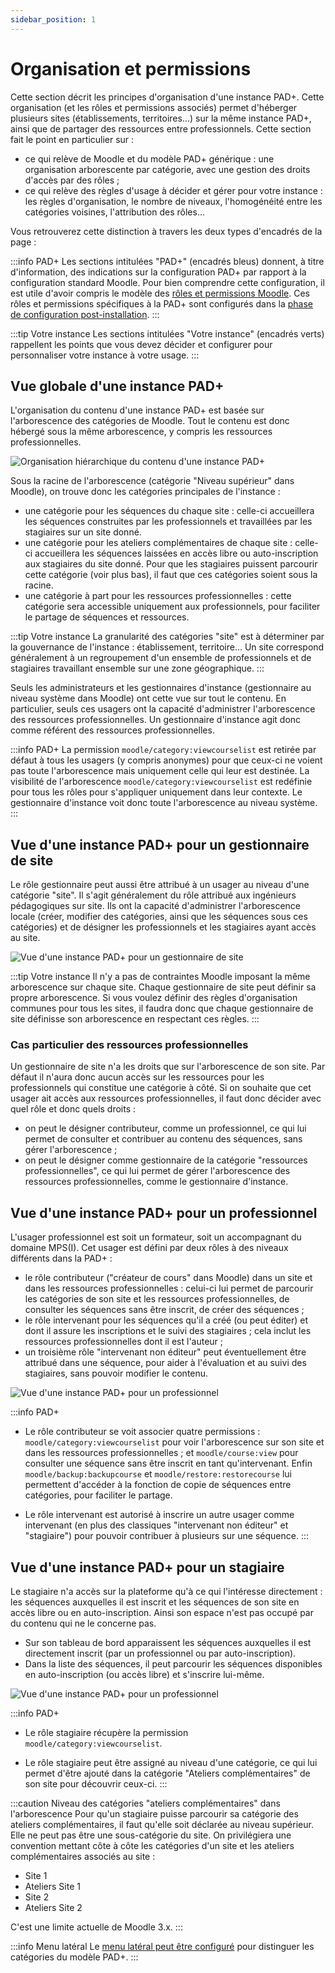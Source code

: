 ```yaml
---
sidebar_position: 1
---
```

# Organisation et permissions

Cette section décrit les principes d'organisation d'une instance PAD+. Cette organisation (et les rôles et permissions associés) permet d'héberger plusieurs sites (établissements, territoires...) sur la même instance PAD+, ainsi que de partager des ressources entre professionnels. Cette section fait le point en particulier sur :

- ce qui relève de Moodle et du modèle PAD+ générique : une organisation arborescente par catégorie, avec une gestion des droits d'accès par des rôles ;
- ce qui relève des règles d'usage à décider et gérer pour votre instance : les règles d'organisation, le nombre de niveaux, l'homogénéité entre les catégories voisines, l'attribution des rôles...

Vous retrouverez cette distinction à travers les deux types d'encadrés de la page :

:::info PAD+
Les sections intitulées "PAD+" (encadrés bleus) donnent, à titre d'information, des indications sur la configuration PAD+ par rapport à la configuration standard Moodle. Pour bien comprendre cette configuration, il est utile d'avoir compris le modèle des [rôles et permissions Moodle](https://docs.moodle.org/3x/fr/R%C3%B4les_et_permissions). Ces rôles et permissions spécifiques à la PAD+ sont configurés dans la [phase de configuration post-installation](/installation/configuration).
:::

:::tip Votre instance
Les sections intitulées "Votre instance" (encadrés verts) rappellent les points que vous devez décider et configurer pour personnaliser votre instance à votre usage.
:::


## Vue globale d'une instance PAD+

L'organisation du contenu d'une instance PAD+ est basée sur l'arborescence des catégories de Moodle. Tout le contenu est donc hébergé sous la même arborescence, y compris les ressources professionnelles.

![Organisation hiérarchique du contenu d'une instance PAD+](/img/organisation/organisation-instance.png)

Sous la racine de l'arborescence (catégorie "Niveau supérieur" dans Moodle), on trouve donc les catégories principales de l'instance :

- une catégorie pour les séquences du chaque site : celle-ci accueillera les séquences construites par les professionnels et travaillées par les stagiaires sur un site donné.
- une catégorie pour les ateliers complémentaires de chaque site : celle-ci accueillera les séquences laissées en accès libre ou auto-inscription aux stagiaires du site donné. Pour que les stagiaires puissent parcourir cette catégorie (voir plus bas), il faut que ces catégories soient sous la racine.
- une catégorie à part pour les ressources professionnelles : cette catégorie sera accessible uniquement aux professionnels, pour faciliter le partage de séquences et ressources.

:::tip Votre instance
La granularité des catégories "site" est à déterminer par la gouvernance de l'instance : établissement, territoire... Un site correspond généralement à un regroupement d'un ensemble de professionnels et de stagiaires travaillant ensemble sur une zone géographique.
:::

Seuls les administrateurs et les gestionnaires d'instance (gestionnaire au niveau système dans Moodle) ont cette vue sur tout le contenu. En particulier, seuls ces usagers ont la capacité d'administrer l'arborescence des ressources professionnelles. Un gestionnaire d'instance agit donc comme référent des ressources professionnelles.

:::info PAD+
La permission `moodle/category:viewcourselist` est retirée par défaut à tous les usagers (y compris anonymes) pour que ceux-ci ne voient pas toute l'arborescence mais uniquement celle qui leur est destinée. La visibilité de l'arborescence `moodle/category:viewcourselist` est redéfinie pour tous les rôles pour s'appliquer uniquement dans leur contexte. Le gestionnaire d'instance voit donc toute l'arborescence au niveau système.
:::


## Vue d'une instance PAD+ pour un gestionnaire de site

Le rôle gestionnaire peut aussi être attribué à un usager au niveau d'une catégorie "site". Il s'agit généralement du rôle attribué aux ingénieurs pédagogiques sur site. Ils ont la capacité d'administrer l'arborescence locale (créer, modifier des catégories, ainsi que les séquences sous ces catégories) et de désigner les professionnels et les stagiaires ayant accès au site.

![Vue d'une instance PAD+ pour un gestionnaire de site](/img/organisation/organisation-gestionnaire-site.png)

:::tip Votre instance
Il n'y a pas de contraintes Moodle imposant la même arborescence sur chaque site. Chaque gestionnaire de site peut définir sa propre arborescence. Si vous voulez définir des règles d'organisation communes pour tous les sites, il faudra donc que chaque gestionnaire de site définisse son arborescence en respectant ces règles.
:::

### Cas particulier des ressources professionnelles

Un gestionnaire de site n'a les droits que sur l'arborescence de son site. Par défaut il n'aura donc aucun accès sur les ressources pour les professionnels qui constitue une catégorie à côté. Si on souhaite que cet usager ait accès aux ressources professionnelles, il faut donc décider avec quel rôle et donc quels droits :

- on peut le désigner contributeur, comme un professionnel, ce qui lui permet de consulter et contribuer au contenu des séquences, sans gérer l'arborescence ;
- on peut le désigner comme gestionnaire de la catégorie "ressources professionnelles", ce qui lui permet de gérer l'arborescence des ressources professionnelles, comme le gestionnaire d'instance.


## Vue d'une instance PAD+ pour un professionnel

L'usager professionnel est soit un formateur, soit un accompagnant du domaine MPS(I). Cet usager est défini par deux rôles à des niveaux différents dans la PAD+ :

- le rôle contributeur ("créateur de cours" dans Moodle) dans un site et dans les ressources professionnelles : celui-ci lui permet de parcourir les catégories de son site et les ressources professionnelles, de consulter les séquences sans être inscrit, de créer des séquences ;
- le rôle intervenant pour les séquences qu'il a créé (ou peut éditer) et dont il assure les inscriptions et le suivi des stagiaires ; cela inclut les ressources professionnelles dont il est l'auteur ;
- un troisième rôle "intervenant non éditeur" peut éventuellement être attribué dans une séquence, pour aider à l'évaluation et au suivi des stagiaires, sans pouvoir modifier le contenu.

![Vue d'une instance PAD+ pour un professionnel](/img/organisation/organisation-professionnel.png)

:::info PAD+
- Le rôle contributeur se voit associer quatre permissions : `moodle/category:viewcourselist` pour voir l'arborescence sur son site et dans les ressources professionnelles ; et `moodle/course:view` pour consulter une séquence sans être inscrit en tant qu'intervenant. Enfin `moodle/backup:backupcourse` et `moodle/restore:restorecourse` lui permettent d'accéder à la fonction de copie de séquences entre catégories, pour faciliter le partage.

- Le rôle intervenant est autorisé à inscrire un autre usager comme intervenant (en plus des classiques "intervenant non éditeur" et "stagiaire") pour pouvoir contribuer à plusieurs sur une séquence.
:::


## Vue d'une instance PAD+ pour un stagiaire

Le stagiaire n'a accès sur la plateforme qu'à ce qui l'intéresse directement : les séquences auxquelles il est inscrit et les séquences de son site en accès libre ou en auto-inscription. Ainsi son espace n'est pas occupé par du contenu qui ne le concerne pas.

- Sur son tableau de bord apparaissent les séquences auxquelles il est directement inscrit (par un professionnel ou par auto-inscription).
- Dans la liste des séquences, il peut parcourir les séquences disponibles en auto-inscription (ou accès libre) et s'inscrire lui-même.

![Vue d'une instance PAD+ pour un professionnel](/img/organisation/organisation-stagiaire.png)

:::info PAD+
- Le rôle stagiaire récupère la permission `moodle/category:viewcourselist`.

- Le rôle stagiaire peut être assigné au niveau d'une catégorie, ce qui lui permet d'être ajouté dans la catégorie "Ateliers complémentaires" de son site pour découvrir ceux-ci.
:::

:::caution Niveau des catégories "ateliers complémentaires" dans l'arborescence
Pour qu'un stagiaire puisse parcourir sa catégorie des ateliers complémentaires, il faut qu'elle soit déclarée au niveau supérieur. Elle ne peut pas être une sous-catégorie du site. On privilégiera une convention mettant côte à côte les catégories d'un site et les ateliers complémentaires associés au site :

- Site 1
- Ateliers Site 1
- Site 2
- Ateliers Site 2

C'est une limite actuelle de Moodle 3.x.
:::

:::info Menu latéral
Le [menu latéral peut être configuré](../marqueblanche/presentation#sidebarmenu) pour distinguer les catégories du modèle PAD+.
:::

